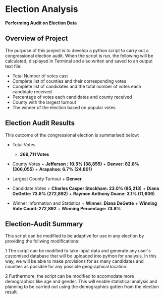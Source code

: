 # Election Analysis
**Performing Audit on Election Data**

  ## Overview of Project
  The purpose of this project is to develop a python script to carry out a congressional election audit. When the script is run, the following will be calculated, displayed in Terminal and also writen and saved to an output text file:
  + Total Number of votes cast
  + Complete list of counties and their corresponding votes
  + Complete list of candidates and the total number of votes each candidate received
  + Percentage of votes each candidates and county received
  + County with the largest turnout
  + The winner of the election based on popular votes


  ## Election Audit Results

  This outcome of the congressional election is summarised below:

   - Total Votes
     + **369,711 Votes**

   - County Votes
    + **Jefferson : 10.5% (38,855)**
    + **Denver: 82.8% (306,055)**
    + **Arapahoe: 6.7% (24,801)**
   
   - Largest County Turnout
    + **Denver**

   - Candidate Votes
    + **Charles Casper Stockham: 23.0% (85,213)**
    + **Diana DeGette: 73.8% (272,892)**
    + **Raymon Anthony Doane: 3.1% (11,606)**

   - Winner Information and Statistics
    + **Winner: Diana DeGette**
    + **Winning Vote Count: 272,892**
    + **Winning Percentage: 73.8%**


  ## Election-Audit Summary
 
  This script can be modified to be adaptive for use in any election by providing the follwing modifications:
  
  1 The script can be modified to take input data and generate any user's customised database that will be uploaded into python for analysis. In this way, we will be able to make provisions for as many candidates and counties as possible for any possible geographical location.
  
  2  Furthermore, the script can be modified to accomodate more demographics like age and gender. This will enable statistical analysis and planning to be carried out using the demographics gotten from the election result.


